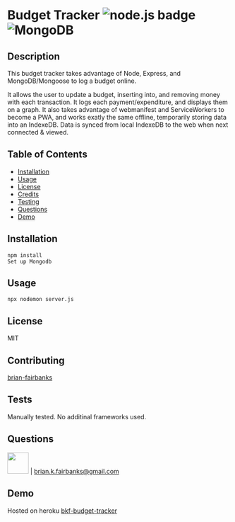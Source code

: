 # Budget Tracker ![node.js badge](https://img.shields.io/static/v1?label=node.js&message=enabled&color=success)![MongoDB](https://img.shields.io/static/v1?label=MongoDB&message=enabled&color=success)

## Description
This budget tracker takes advantage of Node, Express, and MongoDB/Mongoose to log a budget online.

It allows the user to update a budget, inserting into, and removing money with each transaction.
It logs each payment/expenditure, and displays them on a graph.
It also takes advantage of webmanifest and ServiceWorkers to become a PWA, and works exatly the same offline, temporarily storing data into an IndexeDB.
Data is synced from local IndexeDB to the web when next connected & viewed.

## Table of Contents
* [Installation](#installation)
* [Usage](#usage)
* [License](#license)
* [Credits](#contributing)
* [Testing](#tests)
* [Questions](#questions)
* [Demo](#demo)

## Installation
```
npm install
Set up Mongodb
```
## Usage
```
npx nodemon server.js
```
## License
MIT

## Contributing
[brian-fairbanks](https://github.com/Brian-Fairbanks)

## Tests
Manually tested.  No additinal frameworks used.

## Questions
<img src="https://avatars0.githubusercontent.com/u/59707181?v=4" height="48" width="48"> | brian.k.fairbanks@gmail.com

## Demo
Hosted on heroku [bkf-budget-tracker](https://bkf-budget-tracker.herokuapp.com/)
